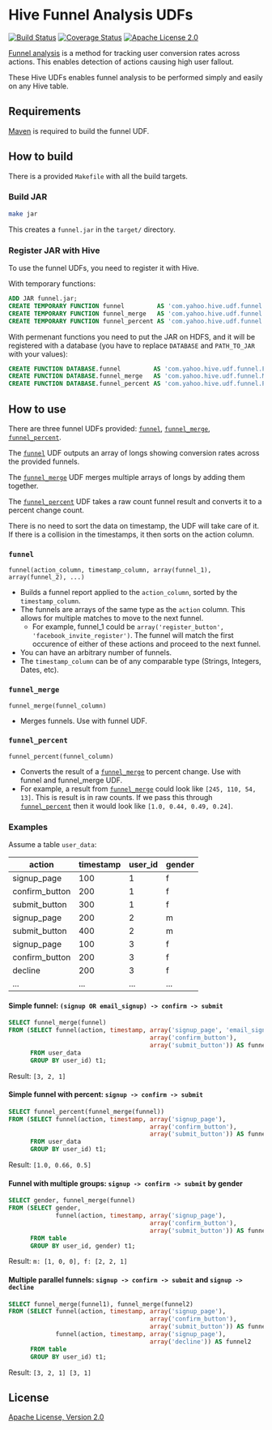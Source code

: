 # Hive Funnel Analysis UDFs

[![Build Status](https://img.shields.io/travis/yahoo/hive-funnel-udf.svg?style=flat)](https://travis-ci.org/yahoo/hive-funnel-udf)
[![Coverage Status](https://img.shields.io/coveralls/yahoo/hive-funnel-udf.svg?style=flat)](https://coveralls.io/github/yahoo/hive-funnel-udf?branch=master)
[![Apache License 2.0](https://img.shields.io/badge/license-Apache%202.0-brightgreen.svg?style=flat)](LICENSE)

[Funnel analysis](https://en.wikipedia.org/wiki/Funnel_analysis) is a method for
tracking user conversion rates across actions. This enables detection of actions
causing high user fallout.

These Hive UDFs enables funnel analysis to be performed simply and easily on any
Hive table.

## Requirements

[Maven](https://maven.apache.org/index.html) is required to build the funnel
UDF.

## How to build

There is a provided `Makefile` with all the build targets.

### Build JAR

```bash
make jar
```

This creates a `funnel.jar` in the `target/` directory.

### Register JAR with Hive

To use the funnel UDFs, you need to register it with Hive.

With temporary functions:

```sql
ADD JAR funnel.jar;
CREATE TEMPORARY FUNCTION funnel         AS 'com.yahoo.hive.udf.funnel.Funnel';
CREATE TEMPORARY FUNCTION funnel_merge   AS 'com.yahoo.hive.udf.funnel.Merge';
CREATE TEMPORARY FUNCTION funnel_percent AS 'com.yahoo.hive.udf.funnel.Percent';
```

With permenant functions you need to put the JAR on HDFS, and it will be registered with a database (you have to replace `DATABASE` and `PATH_TO_JAR` with your values):

```sql
CREATE FUNCTION DATABASE.funnel         AS 'com.yahoo.hive.udf.funnel.Funnel'  USING JAR 'hdfs:///PATH_TO_JAR/funnel.jar';
CREATE FUNCTION DATABASE.funnel_merge   AS 'com.yahoo.hive.udf.funnel.Merge'   USING JAR 'hdfs:///PATH_TO_JAR/funnel.jar';
CREATE FUNCTION DATABASE.funnel_percent AS 'com.yahoo.hive.udf.funnel.Percent' USING JAR 'hdfs:///PATH_TO_JAR/funnel.jar';
```

## How to use

There are three funnel UDFs provided: [`funnel`](#funnel),
[`funnel_merge`](#funnel_merge), [`funnel_percent`](#funnel_percent).

The [`funnel`](#funnel) UDF outputs an array of longs showing conversion rates
across the provided funnels.

The [`funnel_merge`](#funnel_merge) UDF merges multiple arrays of longs by
adding them together.

The [`funnel_percent`](#funnel_percent) UDF takes a raw count funnel result and
converts it to a percent change count.

There is no need to sort the data on timestamp, the UDF will take care of it. If
there is a collision in the timestamps, it then sorts on the action column.

### `funnel`
`funnel(action_column, timestamp_column, array(funnel_1), array(funnel_2), ...)`
  - Builds a funnel report applied to the `action_column`, sorted by the
    `timestamp_column`.
  - The funnels are arrays of the same type as the `action` column. This allows
    for multiple matches to move to the next funnel.
    - For example, funnel_1 could be `array('register_button',
      'facebook_invite_register')`. The funnel will match the first occurence
      of either of these actions and proceed to the next funnel.
  - You can have an arbitrary number of funnels.
  - The `timestamp_column` can be of any comparable type (Strings, Integers,
    Dates, etc).

### `funnel_merge`
`funnel_merge(funnel_column)`
  - Merges funnels. Use with funnel UDF.

### `funnel_percent`
`funnel_percent(funnel_column)`
  - Converts the result of a [`funnel_merge`](#funnel_merge) to percent change.
    Use with funnel and funnel_merge UDF.
  - For example, a result from [`funnel_merge`](#funnel_merge) could look like
    `[245, 110, 54, 13]`. This is result is in raw counts. If we pass this
    through [`funnel_percent`](#funnel_percent) then it would look like `[1.0,
    0.44, 0.49, 0.24]`.

### Examples

Assume a table `user_data`:

| action              | timestamp | user_id | gender |
|---------------------|-----------|---------|--------|
| signup_page         | 100       | 1       | f      |
| confirm_button      | 200       | 1       | f      |
| submit_button       | 300       | 1       | f      |
| signup_page         | 200       | 2       | m      |
| submit_button       | 400       | 2       | m      |
| signup_page         | 100       | 3       | f      |
| confirm_button      | 200       | 3       | f      |
| decline             | 200       | 3       | f      |
| ...                 | ...       | ...     | ...    |

#### Simple funnel: `(signup OR email_signup) -> confirm -> submit`

```sql
SELECT funnel_merge(funnel)
FROM (SELECT funnel(action, timestamp, array('signup_page', 'email_signup'),
                                       array('confirm_button'),
                                       array('submit_button')) AS funnel
      FROM user_data
      GROUP BY user_id) t1;
```

Result: `[3, 2, 1]`

#### Simple funnel with percent: `signup -> confirm -> submit`

```sql
SELECT funnel_percent(funnel_merge(funnel))
FROM (SELECT funnel(action, timestamp, array('signup_page'),
                                       array('confirm_button'),
                                       array('submit_button')) AS funnel
      FROM user_data
      GROUP BY user_id) t1;
```

Result: `[1.0, 0.66, 0.5]`

#### Funnel with multiple groups: `signup -> confirm -> submit` by gender

```sql
SELECT gender, funnel_merge(funnel)
FROM (SELECT gender,
             funnel(action, timestamp, array('signup_page'),
                                       array('confirm_button'),
                                       array('submit_button')) AS funnel
      FROM table
      GROUP BY user_id, gender) t1;
```

Result: `m: [1, 0, 0], f: [2, 2, 1]`

#### Multiple parallel funnels: `signup -> confirm -> submit` and `signup -> decline`

```sql
SELECT funnel_merge(funnel1), funnel_merge(funnel2)
FROM (SELECT funnel(action, timestamp, array('signup_page'),
                                       array('confirm_button'),
                                       array('submit_button')) AS funnel1
             funnel(action, timestamp, array('signup_page'),
                                       array('decline')) AS funnel2
      FROM table
      GROUP BY user_id) t1;
```

Result: `[3, 2, 1] [3, 1]`

## License

[Apache License, Version 2.0](http://www.apache.org/licenses/LICENSE-2.0)

